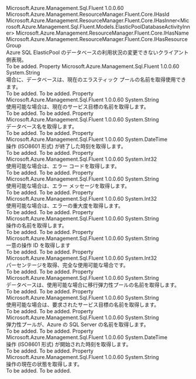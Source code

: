 <Type Name="IElasticPoolDatabaseActivity" FullName="Microsoft.Azure.Management.Sql.Fluent.IElasticPoolDatabaseActivity">
  <TypeSignature Language="C#" Value="public interface IElasticPoolDatabaseActivity : Microsoft.Azure.Management.ResourceManager.Fluent.Core.IHasId, Microsoft.Azure.Management.ResourceManager.Fluent.Core.IHasInner&lt;Microsoft.Azure.Management.Sql.Fluent.Models.ElasticPoolDatabaseActivityInner&gt;, Microsoft.Azure.Management.ResourceManager.Fluent.Core.IHasName, Microsoft.Azure.Management.ResourceManager.Fluent.Core.IHasResourceGroup" />
  <TypeSignature Language="ILAsm" Value=".class public interface auto ansi abstract IElasticPoolDatabaseActivity implements class Microsoft.Azure.Management.ResourceManager.Fluent.Core.IHasId, class Microsoft.Azure.Management.ResourceManager.Fluent.Core.IHasInner`1&lt;class Microsoft.Azure.Management.Sql.Fluent.Models.ElasticPoolDatabaseActivityInner&gt;, class Microsoft.Azure.Management.ResourceManager.Fluent.Core.IHasName, class Microsoft.Azure.Management.ResourceManager.Fluent.Core.IHasResourceGroup" />
  <TypeSignature Language="DocId" Value="T:Microsoft.Azure.Management.Sql.Fluent.IElasticPoolDatabaseActivity" />
  <TypeSignature Language="VB.NET" Value="Public Interface IElasticPoolDatabaseActivity&#xA;Implements IHasId, IHasInner(Of ElasticPoolDatabaseActivityInner), IHasName, IHasResourceGroup" />
  <TypeSignature Language="F#" Value="type IElasticPoolDatabaseActivity = interface&#xA;    interface IHasInner&lt;ElasticPoolDatabaseActivityInner&gt;&#xA;    interface IHasResourceGroup&#xA;    interface IHasName&#xA;    interface IHasId" />
  <AssemblyInfo>
    <AssemblyName>Microsoft.Azure.Management.Sql.Fluent</AssemblyName>
    <AssemblyVersion>1.0.0.60</AssemblyVersion>
  </AssemblyInfo>
  <Interfaces>
    <Interface>
      <InterfaceName>Microsoft.Azure.Management.ResourceManager.Fluent.Core.IHasId</InterfaceName>
    </Interface>
    <Interface>
      <InterfaceName>Microsoft.Azure.Management.ResourceManager.Fluent.Core.IHasInner&lt;Microsoft.Azure.Management.Sql.Fluent.Models.ElasticPoolDatabaseActivityInner&gt;</InterfaceName>
    </Interface>
    <Interface>
      <InterfaceName>Microsoft.Azure.Management.ResourceManager.Fluent.Core.IHasName</InterfaceName>
    </Interface>
    <Interface>
      <InterfaceName>Microsoft.Azure.Management.ResourceManager.Fluent.Core.IHasResourceGroup</InterfaceName>
    </Interface>
  </Interfaces>
  <Docs>
    <summary>
            Azure SQL ElasticPool のデータベースの利用状況の変更できないクライアント側表現。
            </summary>
    <remarks>To be added.</remarks>
  </Docs>
  <Members>
    <Member MemberName="CurrentElasticPoolName">
      <MemberSignature Language="C#" Value="public string CurrentElasticPoolName { get; }" />
      <MemberSignature Language="ILAsm" Value=".property instance string CurrentElasticPoolName" />
      <MemberSignature Language="DocId" Value="P:Microsoft.Azure.Management.Sql.Fluent.IElasticPoolDatabaseActivity.CurrentElasticPoolName" />
      <MemberSignature Language="VB.NET" Value="Public ReadOnly Property CurrentElasticPoolName As String" />
      <MemberSignature Language="F#" Value="member this.CurrentElasticPoolName : string" Usage="Microsoft.Azure.Management.Sql.Fluent.IElasticPoolDatabaseActivity.CurrentElasticPoolName" />
      <MemberType>Property</MemberType>
      <AssemblyInfo>
        <AssemblyName>Microsoft.Azure.Management.Sql.Fluent</AssemblyName>
        <AssemblyVersion>1.0.0.60</AssemblyVersion>
      </AssemblyInfo>
      <ReturnValue>
        <ReturnType>System.String</ReturnType>
      </ReturnValue>
      <Docs>
        <summary>
            場合に、データベースは、現在のエラスティック プールの名前を取得使用できます。
            </summary>
        <value>To be added.</value>
        <remarks>To be added.</remarks>
      </Docs>
    </Member>
    <Member MemberName="CurrentServiceObjective">
      <MemberSignature Language="C#" Value="public string CurrentServiceObjective { get; }" />
      <MemberSignature Language="ILAsm" Value=".property instance string CurrentServiceObjective" />
      <MemberSignature Language="DocId" Value="P:Microsoft.Azure.Management.Sql.Fluent.IElasticPoolDatabaseActivity.CurrentServiceObjective" />
      <MemberSignature Language="VB.NET" Value="Public ReadOnly Property CurrentServiceObjective As String" />
      <MemberSignature Language="F#" Value="member this.CurrentServiceObjective : string" Usage="Microsoft.Azure.Management.Sql.Fluent.IElasticPoolDatabaseActivity.CurrentServiceObjective" />
      <MemberType>Property</MemberType>
      <AssemblyInfo>
        <AssemblyName>Microsoft.Azure.Management.Sql.Fluent</AssemblyName>
        <AssemblyVersion>1.0.0.60</AssemblyVersion>
      </AssemblyInfo>
      <ReturnValue>
        <ReturnType>System.String</ReturnType>
      </ReturnValue>
      <Docs>
        <summary>
            使用可能な場合は、現在のサービス目標の名前を取得します。
            </summary>
        <value>To be added.</value>
        <remarks>To be added.</remarks>
      </Docs>
    </Member>
    <Member MemberName="DatabaseName">
      <MemberSignature Language="C#" Value="public string DatabaseName { get; }" />
      <MemberSignature Language="ILAsm" Value=".property instance string DatabaseName" />
      <MemberSignature Language="DocId" Value="P:Microsoft.Azure.Management.Sql.Fluent.IElasticPoolDatabaseActivity.DatabaseName" />
      <MemberSignature Language="VB.NET" Value="Public ReadOnly Property DatabaseName As String" />
      <MemberSignature Language="F#" Value="member this.DatabaseName : string" Usage="Microsoft.Azure.Management.Sql.Fluent.IElasticPoolDatabaseActivity.DatabaseName" />
      <MemberType>Property</MemberType>
      <AssemblyInfo>
        <AssemblyName>Microsoft.Azure.Management.Sql.Fluent</AssemblyName>
        <AssemblyVersion>1.0.0.60</AssemblyVersion>
      </AssemblyInfo>
      <ReturnValue>
        <ReturnType>System.String</ReturnType>
      </ReturnValue>
      <Docs>
        <summary>
            データベース名を取得します。
            </summary>
        <value>To be added.</value>
        <remarks>To be added.</remarks>
      </Docs>
    </Member>
    <Member MemberName="EndTime">
      <MemberSignature Language="C#" Value="public DateTime EndTime { get; }" />
      <MemberSignature Language="ILAsm" Value=".property instance valuetype System.DateTime EndTime" />
      <MemberSignature Language="DocId" Value="P:Microsoft.Azure.Management.Sql.Fluent.IElasticPoolDatabaseActivity.EndTime" />
      <MemberSignature Language="VB.NET" Value="Public ReadOnly Property EndTime As DateTime" />
      <MemberSignature Language="F#" Value="member this.EndTime : DateTime" Usage="Microsoft.Azure.Management.Sql.Fluent.IElasticPoolDatabaseActivity.EndTime" />
      <MemberType>Property</MemberType>
      <AssemblyInfo>
        <AssemblyName>Microsoft.Azure.Management.Sql.Fluent</AssemblyName>
        <AssemblyVersion>1.0.0.60</AssemblyVersion>
      </AssemblyInfo>
      <ReturnValue>
        <ReturnType>System.DateTime</ReturnType>
      </ReturnValue>
      <Docs>
        <summary>
            操作 (ISO8601 形式) が終了した時刻を取得します。
            </summary>
        <value>To be added.</value>
        <remarks>To be added.</remarks>
      </Docs>
    </Member>
    <Member MemberName="ErrorCode">
      <MemberSignature Language="C#" Value="public int ErrorCode { get; }" />
      <MemberSignature Language="ILAsm" Value=".property instance int32 ErrorCode" />
      <MemberSignature Language="DocId" Value="P:Microsoft.Azure.Management.Sql.Fluent.IElasticPoolDatabaseActivity.ErrorCode" />
      <MemberSignature Language="VB.NET" Value="Public ReadOnly Property ErrorCode As Integer" />
      <MemberSignature Language="F#" Value="member this.ErrorCode : int" Usage="Microsoft.Azure.Management.Sql.Fluent.IElasticPoolDatabaseActivity.ErrorCode" />
      <MemberType>Property</MemberType>
      <AssemblyInfo>
        <AssemblyName>Microsoft.Azure.Management.Sql.Fluent</AssemblyName>
        <AssemblyVersion>1.0.0.60</AssemblyVersion>
      </AssemblyInfo>
      <ReturnValue>
        <ReturnType>System.Int32</ReturnType>
      </ReturnValue>
      <Docs>
        <summary>
            使用可能な場合は、エラー コードを取得します。
            </summary>
        <value>To be added.</value>
        <remarks>To be added.</remarks>
      </Docs>
    </Member>
    <Member MemberName="ErrorMessage">
      <MemberSignature Language="C#" Value="public string ErrorMessage { get; }" />
      <MemberSignature Language="ILAsm" Value=".property instance string ErrorMessage" />
      <MemberSignature Language="DocId" Value="P:Microsoft.Azure.Management.Sql.Fluent.IElasticPoolDatabaseActivity.ErrorMessage" />
      <MemberSignature Language="VB.NET" Value="Public ReadOnly Property ErrorMessage As String" />
      <MemberSignature Language="F#" Value="member this.ErrorMessage : string" Usage="Microsoft.Azure.Management.Sql.Fluent.IElasticPoolDatabaseActivity.ErrorMessage" />
      <MemberType>Property</MemberType>
      <AssemblyInfo>
        <AssemblyName>Microsoft.Azure.Management.Sql.Fluent</AssemblyName>
        <AssemblyVersion>1.0.0.60</AssemblyVersion>
      </AssemblyInfo>
      <ReturnValue>
        <ReturnType>System.String</ReturnType>
      </ReturnValue>
      <Docs>
        <summary>
            使用可能な場合は、エラー メッセージを取得します。
            </summary>
        <value>To be added.</value>
        <remarks>To be added.</remarks>
      </Docs>
    </Member>
    <Member MemberName="ErrorSeverity">
      <MemberSignature Language="C#" Value="public int ErrorSeverity { get; }" />
      <MemberSignature Language="ILAsm" Value=".property instance int32 ErrorSeverity" />
      <MemberSignature Language="DocId" Value="P:Microsoft.Azure.Management.Sql.Fluent.IElasticPoolDatabaseActivity.ErrorSeverity" />
      <MemberSignature Language="VB.NET" Value="Public ReadOnly Property ErrorSeverity As Integer" />
      <MemberSignature Language="F#" Value="member this.ErrorSeverity : int" Usage="Microsoft.Azure.Management.Sql.Fluent.IElasticPoolDatabaseActivity.ErrorSeverity" />
      <MemberType>Property</MemberType>
      <AssemblyInfo>
        <AssemblyName>Microsoft.Azure.Management.Sql.Fluent</AssemblyName>
        <AssemblyVersion>1.0.0.60</AssemblyVersion>
      </AssemblyInfo>
      <ReturnValue>
        <ReturnType>System.Int32</ReturnType>
      </ReturnValue>
      <Docs>
        <summary>
            使用可能な場合は、エラーの重大度を取得します。
            </summary>
        <value>To be added.</value>
        <remarks>To be added.</remarks>
      </Docs>
    </Member>
    <Member MemberName="Operation">
      <MemberSignature Language="C#" Value="public string Operation { get; }" />
      <MemberSignature Language="ILAsm" Value=".property instance string Operation" />
      <MemberSignature Language="DocId" Value="P:Microsoft.Azure.Management.Sql.Fluent.IElasticPoolDatabaseActivity.Operation" />
      <MemberSignature Language="VB.NET" Value="Public ReadOnly Property Operation As String" />
      <MemberSignature Language="F#" Value="member this.Operation : string" Usage="Microsoft.Azure.Management.Sql.Fluent.IElasticPoolDatabaseActivity.Operation" />
      <MemberType>Property</MemberType>
      <AssemblyInfo>
        <AssemblyName>Microsoft.Azure.Management.Sql.Fluent</AssemblyName>
        <AssemblyVersion>1.0.0.60</AssemblyVersion>
      </AssemblyInfo>
      <ReturnValue>
        <ReturnType>System.String</ReturnType>
      </ReturnValue>
      <Docs>
        <summary>
            操作の名前を取得します。
            </summary>
        <value>To be added.</value>
        <remarks>To be added.</remarks>
      </Docs>
    </Member>
    <Member MemberName="OperationId">
      <MemberSignature Language="C#" Value="public string OperationId { get; }" />
      <MemberSignature Language="ILAsm" Value=".property instance string OperationId" />
      <MemberSignature Language="DocId" Value="P:Microsoft.Azure.Management.Sql.Fluent.IElasticPoolDatabaseActivity.OperationId" />
      <MemberSignature Language="VB.NET" Value="Public ReadOnly Property OperationId As String" />
      <MemberSignature Language="F#" Value="member this.OperationId : string" Usage="Microsoft.Azure.Management.Sql.Fluent.IElasticPoolDatabaseActivity.OperationId" />
      <MemberType>Property</MemberType>
      <AssemblyInfo>
        <AssemblyName>Microsoft.Azure.Management.Sql.Fluent</AssemblyName>
        <AssemblyVersion>1.0.0.60</AssemblyVersion>
      </AssemblyInfo>
      <ReturnValue>
        <ReturnType>System.String</ReturnType>
      </ReturnValue>
      <Docs>
        <summary>
            一意の操作 ID を取得します
            </summary>
        <value>To be added.</value>
        <remarks>To be added.</remarks>
      </Docs>
    </Member>
    <Member MemberName="PercentComplete">
      <MemberSignature Language="C#" Value="public int PercentComplete { get; }" />
      <MemberSignature Language="ILAsm" Value=".property instance int32 PercentComplete" />
      <MemberSignature Language="DocId" Value="P:Microsoft.Azure.Management.Sql.Fluent.IElasticPoolDatabaseActivity.PercentComplete" />
      <MemberSignature Language="VB.NET" Value="Public ReadOnly Property PercentComplete As Integer" />
      <MemberSignature Language="F#" Value="member this.PercentComplete : int" Usage="Microsoft.Azure.Management.Sql.Fluent.IElasticPoolDatabaseActivity.PercentComplete" />
      <MemberType>Property</MemberType>
      <AssemblyInfo>
        <AssemblyName>Microsoft.Azure.Management.Sql.Fluent</AssemblyName>
        <AssemblyVersion>1.0.0.60</AssemblyVersion>
      </AssemblyInfo>
      <ReturnValue>
        <ReturnType>System.Int32</ReturnType>
      </ReturnValue>
      <Docs>
        <summary>
            パーセンテージを取得、完全な使用可能な場合です。
            </summary>
        <value>To be added.</value>
        <remarks>To be added.</remarks>
      </Docs>
    </Member>
    <Member MemberName="RequestedElasticPoolName">
      <MemberSignature Language="C#" Value="public string RequestedElasticPoolName { get; }" />
      <MemberSignature Language="ILAsm" Value=".property instance string RequestedElasticPoolName" />
      <MemberSignature Language="DocId" Value="P:Microsoft.Azure.Management.Sql.Fluent.IElasticPoolDatabaseActivity.RequestedElasticPoolName" />
      <MemberSignature Language="VB.NET" Value="Public ReadOnly Property RequestedElasticPoolName As String" />
      <MemberSignature Language="F#" Value="member this.RequestedElasticPoolName : string" Usage="Microsoft.Azure.Management.Sql.Fluent.IElasticPoolDatabaseActivity.RequestedElasticPoolName" />
      <MemberType>Property</MemberType>
      <AssemblyInfo>
        <AssemblyName>Microsoft.Azure.Management.Sql.Fluent</AssemblyName>
        <AssemblyVersion>1.0.0.60</AssemblyVersion>
      </AssemblyInfo>
      <ReturnValue>
        <ReturnType>System.String</ReturnType>
      </ReturnValue>
      <Docs>
        <summary>
            データベースは、使用可能な場合に移行弾力性プールの名前を取得します。
            </summary>
        <value>To be added.</value>
        <remarks>To be added.</remarks>
      </Docs>
    </Member>
    <Member MemberName="RequestedServiceObjective">
      <MemberSignature Language="C#" Value="public string RequestedServiceObjective { get; }" />
      <MemberSignature Language="ILAsm" Value=".property instance string RequestedServiceObjective" />
      <MemberSignature Language="DocId" Value="P:Microsoft.Azure.Management.Sql.Fluent.IElasticPoolDatabaseActivity.RequestedServiceObjective" />
      <MemberSignature Language="VB.NET" Value="Public ReadOnly Property RequestedServiceObjective As String" />
      <MemberSignature Language="F#" Value="member this.RequestedServiceObjective : string" Usage="Microsoft.Azure.Management.Sql.Fluent.IElasticPoolDatabaseActivity.RequestedServiceObjective" />
      <MemberType>Property</MemberType>
      <AssemblyInfo>
        <AssemblyName>Microsoft.Azure.Management.Sql.Fluent</AssemblyName>
        <AssemblyVersion>1.0.0.60</AssemblyVersion>
      </AssemblyInfo>
      <ReturnValue>
        <ReturnType>System.String</ReturnType>
      </ReturnValue>
      <Docs>
        <summary>
            使用可能な場合は、要求されたサービス目標の名前を取得します。
            </summary>
        <value>To be added.</value>
        <remarks>To be added.</remarks>
      </Docs>
    </Member>
    <Member MemberName="ServerName">
      <MemberSignature Language="C#" Value="public string ServerName { get; }" />
      <MemberSignature Language="ILAsm" Value=".property instance string ServerName" />
      <MemberSignature Language="DocId" Value="P:Microsoft.Azure.Management.Sql.Fluent.IElasticPoolDatabaseActivity.ServerName" />
      <MemberSignature Language="VB.NET" Value="Public ReadOnly Property ServerName As String" />
      <MemberSignature Language="F#" Value="member this.ServerName : string" Usage="Microsoft.Azure.Management.Sql.Fluent.IElasticPoolDatabaseActivity.ServerName" />
      <MemberType>Property</MemberType>
      <AssemblyInfo>
        <AssemblyName>Microsoft.Azure.Management.Sql.Fluent</AssemblyName>
        <AssemblyVersion>1.0.0.60</AssemblyVersion>
      </AssemblyInfo>
      <ReturnValue>
        <ReturnType>System.String</ReturnType>
      </ReturnValue>
      <Docs>
        <summary>
            弾力性プールが、Azure の SQL Server の名前を取得します。
            </summary>
        <value>To be added.</value>
        <remarks>To be added.</remarks>
      </Docs>
    </Member>
    <Member MemberName="StartTime">
      <MemberSignature Language="C#" Value="public DateTime StartTime { get; }" />
      <MemberSignature Language="ILAsm" Value=".property instance valuetype System.DateTime StartTime" />
      <MemberSignature Language="DocId" Value="P:Microsoft.Azure.Management.Sql.Fluent.IElasticPoolDatabaseActivity.StartTime" />
      <MemberSignature Language="VB.NET" Value="Public ReadOnly Property StartTime As DateTime" />
      <MemberSignature Language="F#" Value="member this.StartTime : DateTime" Usage="Microsoft.Azure.Management.Sql.Fluent.IElasticPoolDatabaseActivity.StartTime" />
      <MemberType>Property</MemberType>
      <AssemblyInfo>
        <AssemblyName>Microsoft.Azure.Management.Sql.Fluent</AssemblyName>
        <AssemblyVersion>1.0.0.60</AssemblyVersion>
      </AssemblyInfo>
      <ReturnValue>
        <ReturnType>System.DateTime</ReturnType>
      </ReturnValue>
      <Docs>
        <summary>
            操作 (ISO8601 形式) が開始された時刻を取得します。
            </summary>
        <value>To be added.</value>
        <remarks>To be added.</remarks>
      </Docs>
    </Member>
    <Member MemberName="State">
      <MemberSignature Language="C#" Value="public string State { get; }" />
      <MemberSignature Language="ILAsm" Value=".property instance string State" />
      <MemberSignature Language="DocId" Value="P:Microsoft.Azure.Management.Sql.Fluent.IElasticPoolDatabaseActivity.State" />
      <MemberSignature Language="VB.NET" Value="Public ReadOnly Property State As String" />
      <MemberSignature Language="F#" Value="member this.State : string" Usage="Microsoft.Azure.Management.Sql.Fluent.IElasticPoolDatabaseActivity.State" />
      <MemberType>Property</MemberType>
      <AssemblyInfo>
        <AssemblyName>Microsoft.Azure.Management.Sql.Fluent</AssemblyName>
        <AssemblyVersion>1.0.0.60</AssemblyVersion>
      </AssemblyInfo>
      <ReturnValue>
        <ReturnType>System.String</ReturnType>
      </ReturnValue>
      <Docs>
        <summary>
            操作の現在の状態を取得します。
            </summary>
        <value>To be added.</value>
        <remarks>To be added.</remarks>
      </Docs>
    </Member>
  </Members>
</Type>